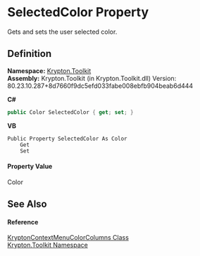 # SelectedColor Property


Gets and sets the user selected color.



## Definition
**Namespace:** <a href="79d2eac2-21f4-54ff-7552-b20c33c30600.md">Krypton.Toolkit</a>  
**Assembly:** Krypton.Toolkit (in Krypton.Toolkit.dll) Version: 80.23.10.287+8d7660f9dc5efd033fabe008ebfb904beab6d444

**C#**
``` C#
public Color SelectedColor { get; set; }
```
**VB**
``` VB
Public Property SelectedColor As Color
	Get
	Set
```



#### Property Value
Color

## See Also


#### Reference
<a href="a03f4fa5-4606-e969-136a-566429e6d5f7.md">KryptonContextMenuColorColumns Class</a>  
<a href="79d2eac2-21f4-54ff-7552-b20c33c30600.md">Krypton.Toolkit Namespace</a>  

